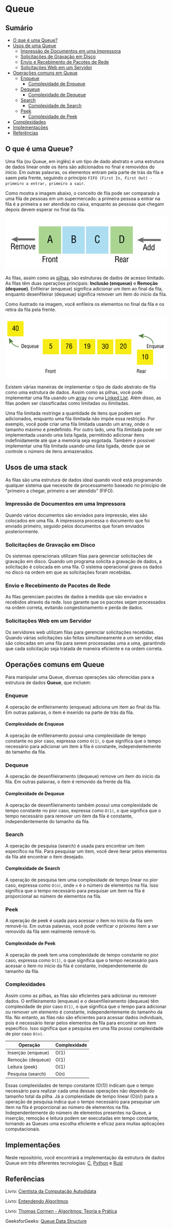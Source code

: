 # Queue

## Sumário 

- [O que é uma Queue?](#o-que-é-uma-queue)
- [Usos de uma Queue](#usos-de-uma-queue)
  - [Impressão de Documentos em uma Impressora](#impressão-de-documentos-em-uma-impressora)
  - [Solicitações de Gravação em Disco](#solicitações-de-gravação-em-disco)
  - [Envio e Recebimento de Pacotes de Rede](#envio-e-recebimento-de-pacotes-de-rede)
  - [Solicitações Web em um Servidor](#solicitações-web-em-um-servidor)
- [Operações comuns em Queue](#operações-comuns-em-queue)
  - [Enqueue](#enqueue)
    - [Complexidade de Enqueue](#complexidade-de-enqueue)
  - [Dequeue](#dequeue)
    - [Complexidade de Dequeue](#complexidade-de-dequeue)
  - [Search](#search)
    - [Complexidade de Search](#complexidade-de-search)
  - [Peek](#peek)
      - [Complexidade de Peek](#complexidade-de-peek)
- [Complexidades](#complexidades)
- [Implementações](#implementações)
- [Referências](#referências)

## O que é uma Queue?

Uma fila (ou Queue, em inglês) é um tipo de dado abstrato e uma estrutura de dados linear onde os itens são adicionados no final e removidos do início. Em outras palavras, os elementos entram pela parte de trás da fila e saem pela frente, seguindo o princípio `FIFO (First In, First Out) - primeiro a entrar, primeiro a sair`.

Como mostra a imagem abaixo, o conceito de fila pode ser comparado a uma fila de pessoas em um supermercado: a primeira pessoa a entrar na fila é a primeira a ser atendida no caixa, enquanto as pessoas que chegam depois devem esperar no final da fila.


![Queue](assents/01.png)

As filas, assim como as <a href="https://github.com/FabioHenriqueFarias/algorithms-And-Data-Dtructures/tree/main/Data_Structures/3_Stack"> pilhas</a>, são estruturas de dados de acesso limitado. As filas têm duas operações principais: **Inclusão (enqueue)** e **Remoção (dequeue)**. Enfileirar (enqueue) significa adicionar um item ao final da fila, enquanto desenfileirar (dequeue) significa remover um item do início da fila.

Como ilustrado na imagem, você enfileira os elementos no final da fila e os retira da fila pela frente.

![Queue](assents/02.png)

Existem várias maneiras de implementar o tipo de dado abstrato de fila como uma estrutura de dados. Assim como as pilhas, você pode implementar uma fila usando um <a href="https://github.com/FabioHenriqueFarias/algorithms-And-Data-Dtructures/tree/main/Data_Structures/1_Arrays">array</a> ou uma <a href="https://github.com/FabioHenriqueFarias/algorithms-And-Data-Dtructures/tree/main/Data_Structures/2_Linked-List">Linked List</a>. Além disso, as filas podem ser classificadas como limitadas ou ilimitadas. 

Uma fila limitada restringe a quantidade de itens que podem ser adicionados, enquanto uma fila ilimitada não impõe essa restrição. Por exemplo, você pode criar uma fila limitada usando um array, onde o tamanho máximo é predefinido. Por outro lado, uma fila ilimitada pode ser implementada usando uma lista ligada, permitindo adicionar itens indefinidamente até que a memória seja esgotada. Também é possível implementar uma fila limitada usando uma lista ligada, desde que se controle o número de itens armazenados.

## Usos de uma stack

As filas são uma estrutura de dados ideal quando você está programando qualquer sistema que necessite de processamento baseado no princípio de "primeiro a chegar, primeiro a ser atendido" (FIFO).

### Impressão de Documentos em uma Impressora

Quando vários documentos são enviados para impressão, eles são colocados em uma fila. A impressora processa o documento que foi enviado primeiro, seguido pelos documentos que foram enviados posteriormente.

### Solicitações de Gravação em Disco

Os sistemas operacionais utilizam filas para gerenciar solicitações de gravação em disco. Quando um programa solicita a gravação de dados, a solicitação é colocada em uma fila. O sistema operacional grava os dados no disco na ordem em que as solicitações foram recebidas.

### Envio e Recebimento de Pacotes de Rede

As filas gerenciam pacotes de dados à medida que são enviados e recebidos através da rede. Isso garante que os pacotes sejam processados na ordem correta, evitando congestionamento e perda de dados.

### Solicitações Web em um Servidor

Os servidores web utilizam filas para gerenciar solicitações recebidas. Quando várias solicitações são feitas simultaneamente a um servidor, elas são colocadas em uma fila para serem processadas uma a uma, garantindo que cada solicitação seja tratada de maneira eficiente e na ordem correta.

## Operações comuns em Queue

Para manipular uma Queue, diversas operações são oferecidas para a estrutura de dados **Queue**, que incluem:

### Enqueue

A operação de enfileiramento (enqueue) adiciona um item ao final da fila. Em outras palavras, o item é inserido na parte de trás da fila.

#### Complexidade de Enqueue

A operação de enfileiramento possui uma complexidade de tempo constante no pior caso, expressa como ``O(1)``, o que significa que o tempo necessário para adicionar um item à fila é constante, independentemente do tamanho da fila.

### Dequeue

A operação de desenfileiramento (dequeue) remove um item do início da fila. Em outras palavras, o item é removido da frente da fila.

#### Complexidade de Dequeue

A operação de desenfileiramento também possui uma complexidade de tempo constante no pior caso, expressa como ``O(1)``, o que significa que o tempo necessário para remover um item da fila é constante, independentemente do tamanho da fila.

### Search 

A operação de pesquisa (search) é usada para encontrar um item específico na fila. Para pesquisar um item, você deve iterar pelos elementos da fila até encontrar o item desejado.

#### Complexidade de Search

A operação de pesquisa tem uma complexidade de tempo linear no pior caso, expressa como ``O(n)``, onde ``n`` é o número de elementos na fila. Isso significa que o tempo necessário para pesquisar um item na fila é proporcional ao número de elementos na fila.

### Peek

A operação de peek é usada para acessar o item no início da fila sem removê-lo. Em outras palavras, você pode verificar o próximo item a ser removido da fila sem realmente removê-lo.

#### Complexidade de Peek

A operação de peek tem uma complexidade de tempo constante no pior caso, expressa como ``O(1)``, o que significa que o tempo necessário para acessar o item no início da fila é constante, independentemente do tamanho da fila.

### Complexidades

Assim como as pilhas, as filas são eficientes para adicionar ou remover dados. O enfileiramento (enqueue) e o desenfileiramento (dequeue) têm complexidade de pior caso `O(1)`, o que significa que o tempo para adicionar ou remover um elemento é constante, independentemente do tamanho da fila. No entanto, as filas não são eficientes para acessar dados individuais, pois é necessário iterar pelos elementos da fila para encontrar um item específico. Isso significa que a pesquisa em uma fila possui complexidade de pior caso `O(n)`.

| Operação           | Complexidade |
|--------------------|--------------|
| Inserção (enqueue) | O(1)         |
| Remoção (dequeue)  | O(1)         |
| Leitura (peek)     | O(1)         |
| Pesquisa (search)  | O(n)         |

Essas complexidades de tempo constante (O(1)) indicam que o tempo necessário para realizar cada uma dessas operações não depende do tamanho total da pilha. Já a complexidade de tempo linear (O(n)) para a operação de pesquisa indica que o tempo necessário para pesquisar um item na fila é proporcional ao número de elementos na fila. Independentemente do número de elementos presentes na Queue, a inserção, remoção e leitura podem ser executadas em tempo constante, tornando as Queues uma escolha eficiente e eficaz para muitas aplicações computacionais.

## Implementações

Neste repositório, você encontrará a implementação da estrutura de dados Queue em três diferentes tecnologias: <a href="https://github.com/FabioHenriqueFarias/algorithms-And-Data-Dtructures/tree/main/Data_Structures/4_Queue/C">C</a>, <a href="https://github.com/FabioHenriqueFarias/algorithms-And-Data-Dtructures/tree/main/Data_Structures/4_Queue/Python">Python</a> e <a href="https://github.com/FabioHenriqueFarias/algorithms-And-Data-Dtructures/tree/main/Data_Structures/4_Queue/Rust">Rust</a>


## Referências

Livro: <a href="https://www.novatec.com.br/livros/cientista-da-computacao-autodidata/">Cientista da Computação Autodidata</a>

Livro: <a href="https://novatec.com.br/livros/entendendo-algoritmos/">Entendendo Algoritmos</a>

Livro: <a href="https://www.amazon.com.br/Algoritmos-Teoria-Pr%C3%A1tica-Thomas-Cormen/dp/8535236996" target="_blank">Thomas Cormen - Algoritmos: Teoria e Prática
</a>

GeeksforGeeks: <a href="https://www.geeksforgeeks.org/learn-data-structures-and-algorithms-dsa-tutorial/#6-queue">Queue Data Structure</a>

